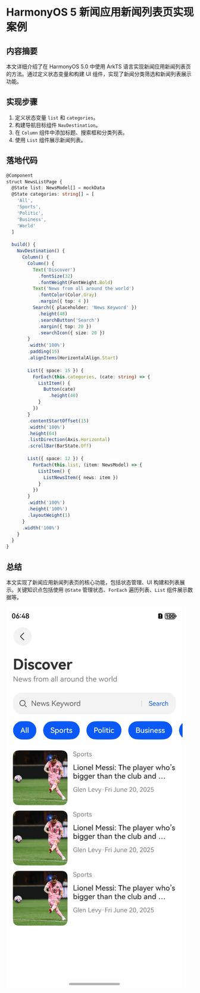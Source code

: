 # HarmonyOS 5 新闻应用新闻列表页实现案例

## 内容摘要
本文详细介绍了在 HarmonyOS 5.0 中使用 ArkTS 语言实现新闻应用新闻列表页的方法。通过定义状态变量和构建 UI 组件，实现了新闻分类筛选和新闻列表展示功能。

## 实现步骤
1. 定义状态变量 `list` 和 `categories`。
2. 构建导航目标组件 `NavDestination`。
3. 在 `Column` 组件中添加标题、搜索框和分类列表。
4. 使用 `List` 组件展示新闻列表。

## 落地代码
```typescript
@Component 
struct NewsListPage { 
  @State list: NewsModel[] = mockData 
  @State categories: string[] = [ 
    'All', 
    'Sports', 
    'Politic', 
    'Business', 
    'World' 
  ] 

  build() { 
    NavDestination() { 
      Column() { 
        Column() { 
          Text('Discover') 
            .fontSize(32) 
            .fontWeight(FontWeight.Bold) 
          Text('News from all around the world') 
            .fontColor(Color.Gray) 
            .margin({ top: 4 }) 
          Search({ placeholder: 'News Keyword' }) 
            .height(48) 
            .searchButton('Search') 
            .margin({ top: 20 }) 
            .searchIcon({ size: 20 }) 
        } 
        .width('100%') 
        .padding(15) 
        .alignItems(HorizontalAlign.Start) 

        List({ space: 15 }) { 
          ForEach(this.categories, (cate: string) => { 
            ListItem() { 
              Button(cate) 
                .height(40) 
            } 
          }) 
        } 
        .contentStartOffset(15) 
        .width('100%') 
        .height(64) 
        .listDirection(Axis.Horizontal) 
        .scrollBar(BarState.Off) 

        List({ space: 12 }) { 
          ForEach(this.list, (item: NewsModel) => { 
            ListItem() { 
              ListNewsItem({ news: item }) 
            } 
          }) 
        } 
        .width('100%') 
        .height('100%') 
        .layoutWeight(1) 
      } 
      .width('100%') 
    } 
  } 
} 
```

## 总结
本文实现了新闻应用新闻列表页的核心功能，包括状态管理、UI 构建和列表展示。关键知识点包括使用 `@State` 管理状态、`ForEach` 遍历列表、`List` 组件展示数据等。

![效果图](img02.png)